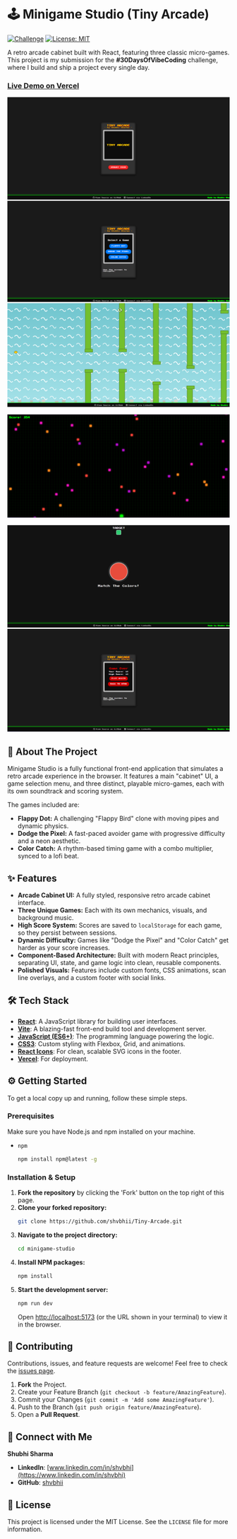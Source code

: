 # 🕹️ Minigame Studio (Tiny Arcade)

[![Challenge](https://img.shields.io/badge/Challenge-30DaysOfVibeCoding-9cf?style=for-the-badge)](https://www.linkedin.com/in/shvbhi/)
[![License: MIT](https://img.shields.io/badge/License-MIT-yellow.svg?style=for-the-badge)](https://opensource.org/licenses/MIT)

A retro arcade cabinet built with React, featuring three classic micro-games. This project is my submission for the **#30DaysOfVibeCoding** challenge, where I build and ship a project every single day.

### [**Live Demo on Vercel**](https://tiny-arcade.vercel.app/)


![Minigame Studio Screenshot](Screenshot%202025-07-03%20195308.png)
![Minigame Studio Screenshot](Screenshot%202025-07-03%20195543.png)
![Minigame Studio Screenshot](Screenshot%202025-07-03%20195652.png)

![Minigame Studio Screenshot](Screenshot%202025-07-03%20200351.png)

![Minigame Studio Screenshot](Screenshot%202025-07-03%20200421.png)
![Minigame Studio Screenshot](Screenshot%202025-07-03%20200445.png)


## 🚀 About The Project

Minigame Studio is a fully functional front-end application that simulates a retro arcade experience in the browser. It features a main "cabinet" UI, a game selection menu, and three distinct, playable micro-games, each with its own soundtrack and scoring system.

The games included are:
*   **Flappy Dot:** A challenging "Flappy Bird" clone with moving pipes and dynamic physics.
*   **Dodge the Pixel:** A fast-paced avoider game with progressive difficulty and a neon aesthetic.
*   **Color Catch:** A rhythm-based timing game with a combo multiplier, synced to a lofi beat.

## ✨ Features

-   **Arcade Cabinet UI:** A fully styled, responsive retro arcade cabinet interface.
-   **Three Unique Games:** Each with its own mechanics, visuals, and background music.
-   **High Score System:** Scores are saved to `localStorage` for each game, so they persist between sessions.
-   **Dynamic Difficulty:** Games like "Dodge the Pixel" and "Color Catch" get harder as your score increases.
-   **Component-Based Architecture:** Built with modern React principles, separating UI, state, and game logic into clean, reusable components.
-   **Polished Visuals:** Features include custom fonts, CSS animations, scan line overlays, and a custom footer with social links.

## 🛠️ Tech Stack

*   **[React](https://reactjs.org/)**: A JavaScript library for building user interfaces.
*   **[Vite](https://vitejs.dev/)**: A blazing-fast front-end build tool and development server.
*   **[JavaScript (ES6+)](https://www.ecma-international.org/)**: The programming language powering the logic.
*   **[CSS3](https://www.w3.org/Style/CSS/)**: Custom styling with Flexbox, Grid, and animations.
*   **[React Icons](https://react-icons.github.io/react-icons/)**: For clean, scalable SVG icons in the footer.
*   **[Vercel](https://vercel.com/)**: For deployment.

## ⚙️ Getting Started

To get a local copy up and running, follow these simple steps.

### Prerequisites

Make sure you have Node.js and npm installed on your machine.
*   `npm`
    ```sh
    npm install npm@latest -g
    ```

### Installation & Setup

1.  **Fork the repository** by clicking the 'Fork' button on the top right of this page.
2.  **Clone your forked repository:**
    ```sh
    git clone https://github.com/shvbhii/Tiny-Arcade.git
    ```
3.  **Navigate to the project directory:**
    ```sh
    cd minigame-studio
    ```
4.  **Install NPM packages:**
    ```sh
    npm install
    ```
5.  **Start the development server:**
    ```sh
    npm run dev
    ```
    Open [http://localhost:5173](http://localhost:5173) (or the URL shown in your terminal) to view it in the browser.

## 🤝 Contributing

Contributions, issues, and feature requests are welcome! Feel free to check the [issues page](https://github.com/YOUR_USERNAME/minigame-studio/issues).

1.  **Fork** the Project.
2.  Create your Feature Branch (`git checkout -b feature/AmazingFeature`).
3.  Commit your Changes (`git commit -m 'Add some AmazingFeature'`).
4.  Push to the Branch (`git push origin feature/AmazingFeature`).
5.  Open a **Pull Request**.

## 👤 Connect with Me

**Shubhi Sharma**

*   **LinkedIn**: [www.linkedin.com/in/shvbhi](https://www.linkedin.com/in/shvbhi)
*   **GitHub**: [shvbhii](https://github.com/shvbhii)

## 📝 License

This project is licensed under the MIT License. See the `LICENSE` file for more information.